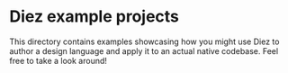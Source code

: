 # Diez example projects

This directory contains examples showcasing how you might use Diez to author a design language and apply it to an actual native codebase. Feel free to take a look around!
